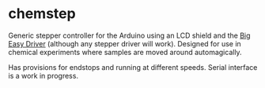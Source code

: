 # chemstep
Generic stepper controller for the Arduino using an LCD shield and the [Big Easy Driver](https://www.sparkfun.com/products/12859) (although any stepper driver will work). Designed for use in chemical experiments where samples are moved around automagically.

Has provisions for endstops and running at different speeds. Serial interface is a work in progress.
